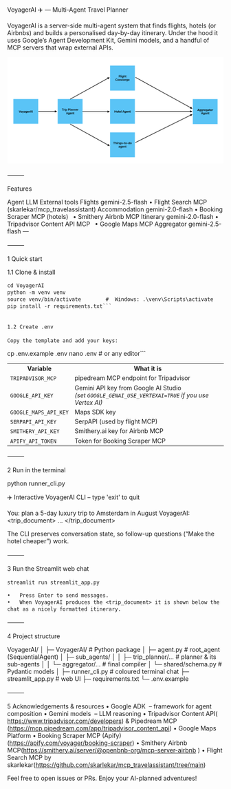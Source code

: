 VoyagerAI ✈️ — Multi-Agent Travel Planner

VoyagerAI is a server-side multi-agent system that finds flights, hotels (or Airbnbs) and builds a personalised day-by-day itinerary.
Under the hood it uses Google’s Agent Development Kit, Gemini models, and a handful of MCP servers that wrap external APIs.

<p align="center">
  <img width="640" src="VoyagerAI.pdf" alt="High-level architecture">
</p>



⸻

Features

Agent	LLM	External tools
Flights	gemini-2.5-flash	• Flight Search MCP (skarlekar/mcp_travelassistant)
Accommodation	gemini-2.0-flash	• Booking Scraper MCP (hotels)  • Smithery Airbnb MCP
Itinerary	gemini-2.0-flash	• Tripadvisor Content API MCP  • Google Maps MCP
Aggregator	gemini-2.5-flash	—


⸻

1  Quick start

1.1 Clone & install


```git clone https://github.com/your-handle/VoyagerAI.git
cd VoyagerAI
python -m venv venv
source venv/bin/activate        #  Windows: .\venv\Scripts\activate
pip install -r requirements.txt```


1.2 Create .env

Copy the template and add your keys:

```
cp .env.example .env
nano .env          # or any editor```

<table>
<tr><th>Variable</th><th>What it is</th></tr>
<tr><td><code>TRIPADVISOR_MCP</code></td><td>pipedream MCP endpoint for Tripadvisor</td></tr>
<tr><td><code>GOOGLE_API_KEY</code></td><td>Gemini API key from Google AI Studio <br><em>(set <code>GOOGLE_GENAI_USE_VERTEXAI=TRUE</code> if you use Vertex AI)</em></td></tr>
<tr><td><code>GOOGLE_MAPS_API_KEY</code></td><td>Maps SDK key</td></tr>
<tr><td><code>SERPAPI_API_KEY</code></td><td>SerpAPI (used by flight MCP)</td></tr>
<tr><td><code>SMITHERY_API_KEY</code></td><td>Smithery.ai key for Airbnb MCP</td></tr>
<tr><td><code>APIFY_API_TOKEN</code></td><td>Token for Booking Scraper MCP</td></tr>
<!-- more in the template -->
</table>



⸻

2  Run in the terminal

python runner_cli.py

✈️  Interactive VoyagerAI CLI – type 'exit' to quit

You: plan a 5-day luxury trip to Amsterdam in August
VoyagerAI: <trip_document> … </trip_document>

The CLI preserves conversation state, so follow-up questions (“Make the hotel cheaper”) work.

⸻

3  Run the Streamlit web chat

```streamlit run streamlit_app.py```

	•	Press Enter to send messages.
	•	When VoyagerAI produces the <trip_document> it is shown below the chat as a nicely formatted itinerary.

⸻


4  Project structure

VoyagerAI/
│
├─ VoyagerAI/                     # Python package
│   ├─ agent.py                   # root_agent (SequentialAgent)
│   ├─ sub_agents/
│   │   ├─ trip_planner/…         # planner & its sub-agents
│   │   └─ aggregator/…           # final compiler
│   └─ shared/schema.py           # Pydantic models
│
├─ runner_cli.py                  # coloured terminal chat
├─ streamlit_app.py               # web UI
├─ requirements.txt
└─ .env.example

⸻

5  Acknowledgements & resources
	•	Google ADK  – framework for agent composition
	•	Gemini models  – LLM reasoning
	•	Tripadvisor Content API( https://www.tripadvisor.com/developers) & Pipedream MCP (https://mcp.pipedream.com/app/tripadvisor_content_api)
	•	Google Maps Platform
	•	Booking Scraper MCP (Apify)(https://apify.com/voyager/booking-scraper)
	•	Smithery Airbnb MCP(https://smithery.ai/server/@openbnb-org/mcp-server-airbnb )
	•	Flight Search MCP by skarlekar(https://github.com/skarlekar/mcp_travelassistant/tree/main)

Feel free to open issues or PRs. Enjoy your AI-planned adventures!